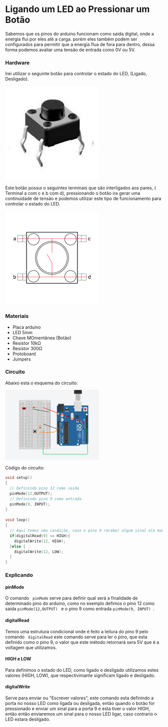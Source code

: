 
# Ligando um LED ao Pressionar um Botão

Sabemos que os pinos do arduino funcionam como saida digital, onde a energia flui por eles até a carga. porém eles também podem ser configurados para permitir que a energia flua de fora para dentro, dessa forma podemos avaliar uma tensão de entrada como 0V ou 5V.

### Hardware

Irei utilizar o seguinte botão para controlar o estado do LED, (Ligado, Desligado). 

![push button](../images/push-button.jpg) 


Este botão possui o seguintes terminais que são interligados aos pares, 
( Terminal a com c e b com d), pressionando o botão ira gerar uma continuidade de tensão e podemos utilizar este tipo de funcionamento para controlar o estado do LED.

<img src='../images/circuito-push-button.png' style="width: 300px"/>

### Materiais
- Placa arduino
- LED 5mm
- Chave MOmentânea (Botão)
- Resistor 10kΩ
- Resistor 300Ω
- Protoboard
- Jumpers


### Circuito
Abaixo esta o esquema do circuito:

<img src='../images/circuito-liga-led.png' style="width: 300px"/>


Código do circuito:
```C
void setup()
{
  // Definindo pino 12 como saida
  pinMode(12,OUTPUT);
  // Definindo pino 9 como entrada
  pinMode(9, INPUT);
}

void loop()
{
  // Aqui temos uma condição, caso o pino 9 receber algum sinal ele manda sinal para o pinoo 12
  if(digitalRead(9) == HIGH){
  	digitalWrite(12, HIGH);
  }else {
  	digitalWrite(12, LOW);
  }
}
```
### Explicando

#### pinMode
O comando <code> pinMode</code> serve para definir qual será a finalidade de determinado pino do arduino, como no exemplo defimos o pino 12 como saida <code>pinMode(12,OUTPUT) </code> e o pino 9 como entrada <code>pinMode(9, INPUT) </code>.

#### digitalRead 
Temos uma estrutura condicional onde é feito a leitura do pino 9 pelo comando <code> digitalRead</code> este comando serve para ler o pino, que esta definido como o pino 9, o valor que este método retornará sera 5V que é a voltagem que utilizamos.

#### HIGH e LOW
Para definimos o estado do LED, como ligado e desligado utilizamos estes valores (HIGH,  LOW), que respectivimante significam ligado e desligado.

#### digitalWrite
Serve para enviar ou "Escrever valores", este comando esta definindo a porta no nosso LED como ligada ou desligada, então quando o botão for pressionado e enviar um sinal para a porta 9 e esta tiver o valor HIGH, então então enviaremos um sinal para o nosso LED ligar, caso contrario o LED estara desligado.